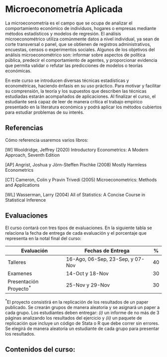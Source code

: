 # Microeconometría Aplicada

La microeconometría es el campo que se ocupa de analizar el comportamiento económico de individuos, hogares o empresas mediante métodos estadísticos y modelos de regresión. El análisis microeconométrico utiliza comúnmente datos a nivel individual, ya sean de corte transversal o panel, que se obtienen de registros administrativos, encuestas, censos o experimentos sociales. Algunos de los objetivos del análisis microeconométrico son: informar sobre aspectos de política pública, predecir el comportamiento de agentes, y proporcionar evidencia que permita validar o refutar las predicciones de modelos o teorías económicas.

En este curso se introducen diversas técnicas estadísticas y econométricas, haciendo énfasis en su uso práctico. Para motivar y facilitar su comprensión, la teoría y los supuestos que describen las técnicas estudiadas estarán acompañados de aplicaciones. Al finalizar el curso, el estudiante será capaz de leer de manera crítica el trabajo empírico presentado en la literatura económica y podrá aplicar los métodos cubiertos para estudiar problemas de su interés.

## Referencias

Cómo referencia usaremos varios libros:

[W] Wooldridge, Jeffrey (2020) Introductory Econometrics: A Modern Approach, Seventh Edition

[AP] Angrist, Joshua y Jörn-Steffen Pischke (2008) Mostly Harmless Econometrics

[CT] Cameron, Colin y Pravin Trivedi (2005) Microeconometrics: Methods and Applications

[WL] Wasserman, Larry (2004) All of Statistics: A Concise Course in Statistical Inference

## Evaluaciones

El curso contará con tres tipos de evaluaciones. En la siguiente tabla se relaciona la fecha de entrega de cada evaluación y el porcentaje que representa en la notal final del curso:

| Evaluación                | Fechas de Entrega                |   %  |
|---------------------------|----------------------------------|------|
| Talleres                  | 16-Ago, 06-Sep, 23-Sep, y 07-Nov |  40  |
| Examenes                  | 14-Oct y 18-Nov                  |  30  |
| Presentación Proyecto$^*$ | 25-Nov y 29-Nov                  |  30  |

$^*$El proyecto consistirá en la replicación de los resultados de un paper publicado. Se crearán grupos de manera aleatoria y se asignará un paper a cada grupo. Los estudiantes deben entregar: *(i)* un informe de no más de 3 páginas analizando los resultados del ejercicio y *(ii)* un paquete de replicación que incluye un código de Stata o R que debe correr sin errores. Se elegirá de manera aleatoria un estudiante de cada grupo para presentar los resultados.

## Contenidos del curso:
```{tableofcontents}
```
